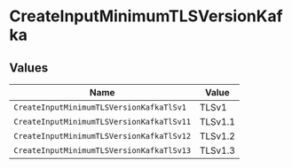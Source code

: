 # CreateInputMinimumTLSVersionKafka


## Values

| Name                                      | Value                                     |
| ----------------------------------------- | ----------------------------------------- |
| `CreateInputMinimumTLSVersionKafkaTlSv1`  | TLSv1                                     |
| `CreateInputMinimumTLSVersionKafkaTlSv11` | TLSv1.1                                   |
| `CreateInputMinimumTLSVersionKafkaTlSv12` | TLSv1.2                                   |
| `CreateInputMinimumTLSVersionKafkaTlSv13` | TLSv1.3                                   |